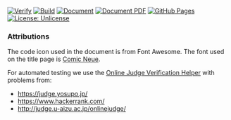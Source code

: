 [![Verify](https://github.com/Zeldacrafter/CompProg/workflows/verify/badge.svg)](https://github.com/Zeldacrafter/CompProg/actions?query=workflow%3Averify)
[![Build](https://github.com/Zeldacrafter/CompProg/workflows/Build/badge.svg)](https://github.com/Zeldacrafter/CompProg/actions?query=workflow%3ABuild)
[![Document](https://github.com/Zeldacrafter/CompProg/workflows/Document/badge.svg)](https://github.com/Zeldacrafter/CompProg/actions?query=workflow%3ADocument)
[![Document PDF](https://img.shields.io/badge/Document-PDF-blue?logo=data:image/svg+xml;base64,PHN2ZyB4bWxucz0iaHR0cDovL3d3dy53My5vcmcvMjAwMC9zdmciIGhlaWdodD0iMjRweCIgdmlld0JveD0iMCAtOTYwIDk2MCA5NjAiIHdpZHRoPSIyNHB4IiBmaWxsPSIjRkZGRkZGIj48cGF0aCBkPSJNMjQwLTgwcS0zMyAwLTU2LjUtMjMuNVQxNjAtMTYwdi02NDBxMC0zMyAyMy41LTU2LjVUMjQwLTg4MGgzMjBsMjQwIDI0MHY0ODBxMCAzMy0yMy41IDU2LjVUNzIwLTgwSDI0MFptMjgwLTUyMHYtMjAwSDI0MHY2NDBoNDgwdi00NDBINTIwWk0yNDAtODAwdjIwMC0yMDAgNjQwLTY0MFoiLz48L3N2Zz4=)](https://zeldacrafter.github.io/CompProg/doc/main.pdf)
[![GitHub Pages](https://img.shields.io/static/v1?label=GitHub+Pages&message=+&color=brightgreen&logo=github)](https://Zeldacrafter.github.io/CompProg/)
[![License: Unlicense](https://img.shields.io/badge/License-Unlicense-blue.svg)](http://unlicense.org/)

### Attributions
The code icon used in the document is from Font Awesome.  The font
used on the title page is [Comic Neue](https://github.com/crozynski/comicneue). 

For automated testing we use the [Online Judge Verification Helper](https://github.com/online-judge-tools/verification-helper)
with problems from:
 - https://judge.yosupo.jp/
 - https://www.hackerrank.com/
 - http://judge.u-aizu.ac.jp/onlinejudge/


